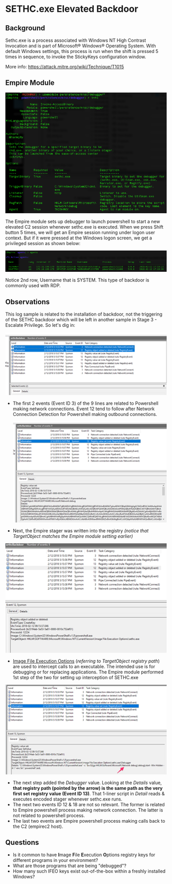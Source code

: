 # SETHC.exe Elevated Backdoor

## Background

Sethc.exe is a process associated with Windows NT High Contrast Invocation and is part of Microsoft® Windows® Operating System. With default Windows settings, this process is run when the shift is pressed 5 times in sequence, to invoke the StickyKeys configuration window. 

More info: https://attack.mitre.org/wiki/Technique/T1015

## Empire Module

![](img/module.png)

The Empire module sets up debugger to launch powershell to start a new elevated C2 session whenever sethc.exe is executed. When we press Shift button 5 times, we will get an Empire session running under logon user context. But if it were pressed at the Windows logon screen, we get a privileged session as shown below:

![](img/systemSession.png)

Notice 2nd row, Username that is SYSTEM. This type of backdoor is commonly used with RDP. 

## Observations

This log sample is related to the installation of backdoor, not the triggering of the SETHC backdoor which will be left in another sample in Stage 3 - Escalate Privilege. So let's dig in:

![](img/powershellnetwork.png)

* The first 2 events (Event ID 3) of the 9 lines are related to Powershell making network connections. Event 12 tend to follow after Network Connection Detection for Powershell making outbound connections.

  ![](img/stager.png)

* Next, the Empire stager was written into the registry *(notice that TargetObject matches the Empire module setting earlier)*

![](img/setupdebug1.png)

* [Image File Execution Options](https://blog.malwarebytes.com/101/2015/12/an-introduction-to-image-file-execution-options/) (*referring to TargetObject registry path*) are used to intercept calls to an executable. The intended use is for debugging or for replacing applications. The Empire module performed 1st step of the two for setting up interception of SETHC.exe

![](img/setupdebug2.png)

* The next step added the *Debugger* value. Looking at the *Details* value, **that registry path (pointed by the arrow) is the same path as the very first set registry value (Event ID 13)**. That 1-liner script in *Detail* reads & executes encoded stager whenever sethc.exe runs.
* The next two events ID 12 & 18 are not so relevant. The former is related to Empire powershell process making network connection. The latter is not related to powershell process.
* The last two events are Empire powershell process making calls back to the C2 (empirec2 host).  

## Questions

* Is it common to have **I**mage **F**ile **E**xecution **O**ptions registry keys for different programs in your environment? 
* What are those programs that are being "debugged"?
* How many such IFEO keys exist out-of-the-box within a freshly installed Windows?